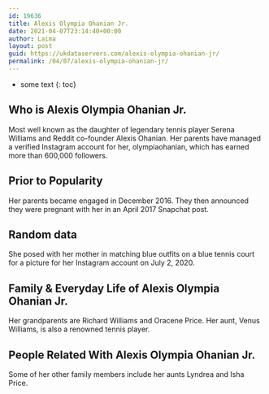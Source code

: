 ```yaml
---
id: 19636
title: Alexis Olympia Ohanian Jr.
date: 2021-04-07T23:14:40+00:00
author: Laima
layout: post
guid: https://ukdataservers.com/alexis-olympia-ohanian-jr/
permalink: /04/07/alexis-olympia-ohanian-jr/
---
```


* some text
{: toc}


## Who is Alexis Olympia Ohanian Jr.
                  
                  
                  
Most well known as the daughter of legendary tennis player Serena Williams and Reddit co-founder Alexis Ohanian. Her parents have managed a verified Instagram account for her, olympiaohanian, which has earned more than 600,000 followers.
                  
              
            
              
            
                
                
                
## Prior to Popularity
                  
                  
                  
Her parents became engaged in December 2016. They then announced they were pregnant with her in an April 2017 Snapchat post. 
                  
              
            
              
            
                
                
                
## Random data
                  
                  
                  
She posed with her mother in matching blue outfits on a blue tennis court for a picture for her Instagram account on July 2, 2020. 
                  
              
            
              
            
                
                
                
## Family & Everyday Life of Alexis Olympia Ohanian Jr.
                  
                  
                  
Her grandparents are Richard Williams and Oracene Price. Her aunt, Venus Williams, is also a renowned tennis player. 
                  
              
            
              
            
                
                
                
## People Related With Alexis Olympia Ohanian Jr.
                  
                  
                  
Some of her other family members include her aunts Lyndrea and Isha Price. 
                  
              
            
              
            
                
              
            
              
              
            
            
              
            
          
          
          